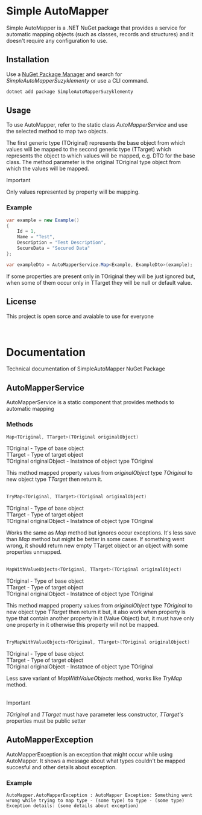 # Simple AutoMapper

Simple AutoMapper is a .NET NuGet package that provides a service for automatic mapping objects (such as classes, records and structures) and it doesn't require any configuration to use.

## Installation

Use a [NuGet Package Manager](https://learn.microsoft.com/en-us/nuget/consume-packages/install-use-packages-visual-studio) and search for *SimpleAutoMapperSuzyklementy* or use a CLI command.

```bash
dotnet add package SimpleAutoMapperSuzyklementy
```

## Usage

To use AutoMapper, refer to the static class *AutoMapperService* and use the selected method to map two objects. 

The first generic type (TOriginal) represents the base object from which values ​​will be mapped to the second generic type (TTarget) which represents the object to which values ​​will be mapped, e.g. DTO for the base class. The method parameter is the original TOriginal type object from which the values ​​will be mapped.

> [!IMPORTANT]
> Only values represented by property will be mapping.

### Example

```csharp
var example = new Example()
{
    Id = 1,
    Name = "Test",
    Description = "Test Description",
    SecureData = "Secured Data"
};

var exampleDto = AutoMapperService.Map<Example, ExampleDto>(example);
```

If some properties are present only in TOriginal they will be just ignored but, when some of them occur only in TTarget they will be null or default value.

## License

This project is open sorce and avaiable to use for everyone 

<br>

# Documentation

Technical documentation of SimpleAutoMapper NuGet Package

## AutoMapperService

AutoMapperService is a static component that provides methods to automatic mapping

### Methods

```csharp
Map<TOriginal, TTarget>(TOriginal originalObject)
```

TOriginal - Type of base object <br>
TTarget - Type of target object <br>
TOriginal originalObject - Instatnce of object type TOriginal <br>

This method mapped property values from *originalObject* type *TOriginal* to new object type *TTarget* then return it. <br><br>

```csharp
TryMap<TOriginal, TTarget>(TOriginal originalObject)
```

TOriginal - Type of base object <br>
TTarget - Type of target object <br>
TOriginal originalObject - Instatnce of object type TOriginal <br>

Works the same as *Map* method but ignores occur exceptions. It's less save than *Map* method but might be better in some cases. If something went wrong, it should return new empty TTarget object or an object with some properties unmapped. <br><br>

```csharp
MapWithValueObjects<TOriginal, TTarget>(TOriginal originalObject)
```

TOriginal - Type of base object <br>
TTarget - Type of target object <br>
TOriginal originalObject - Instatnce of object type TOriginal <br>

This method mapped property values from *originalObject* type *TOriginal* to new object type *TTarget* then return it but, it also work when property is type that contain another property in it (Value Object) but, it must have only one property in it otherwise this property will not be mapped. <br><br>

```csharp
TryMapWithValueObjects<TOriginal, TTarget>(TOriginal originalObject)
```

TOriginal - Type of base object <br>
TTarget - Type of target object <br>
TOriginal originalObject - Instatnce of object type TOriginal <br>

Less save variant of *MapWithValueObjects* method, works like *TryMap* method. <br><br>

> [!IMPORTANT]
> *TOriginal* and *TTarget* must have parameter less constructor, *TTarget's* properties must be public setter

## AutoMapperException

AutoMapperException is an exception that might occur while using AutoMapper. It shows a message about what types couldn't be mapped succesful and other details about exception.

### Example

```
AutoMapper.AutoMapperException : AutoMapper Exception: Something went wrong while trying to map type - (some type) to type - (some type) 
Exception details: (some details about exception)
```

